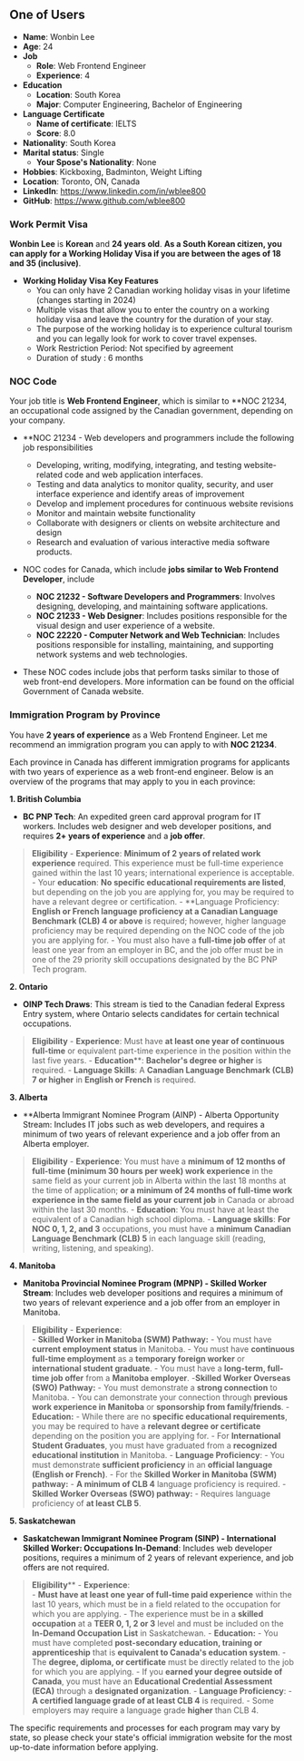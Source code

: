 ## One of Users
- **Name**: Wonbin Lee
- **Age**: 24
- **Job**
	- **Role**: Web Frontend Engineer
	- **Experience**: 4
- **Education**
	- **Location**: South Korea
	- **Major**: Computer Engineering, Bachelor of Engineering
- **Language Certificate**
	- **Name of certificate**: IELTS
	- **Score**: 8.0
- **Nationality**: South Korea
- **Marital status**: Single
  - **Your Spose's Nationality**: None
- **Hobbies**: Kickboxing, Badminton, Weight Lifting
- **Location**: Toronto, ON, Canada
- **LinkedIn**: https://www.linkedin.com/in/wblee800
- **GitHub**: https://www.github.com/wblee800

### Work Permit Visa
**Wonbin Lee** is **Korean** and **24 years old**. **As a **South Korean citizen**, you can **apply for a Working Holiday Visa** if you are between the ages of 18 and 35 (inclusive)**.

- **Working Holiday Visa Key Features**
  - You can only have 2 Canadian working holiday visas in your lifetime (changes starting in 2024)
  - Multiple visas that allow you to enter the country on a working holiday visa and leave the country for the duration of your stay.
  - The purpose of the working holiday is to experience cultural tourism and you can legally look for work to cover travel expenses.
  - Work Restriction Period: Not specified by agreement
  - Duration of study : 6 months

### NOC Code
Your job title is **Web Frontend Engineer**, which is similar to **NOC 21234, an occupational code assigned by the Canadian government, depending on your company.

- **NOC 21234 - Web developers and programmers include the following job responsibilities
	- Developing, writing, modifying, integrating, and testing website-related code and web application interfaces.
	- Testing and data analytics to monitor quality, security, and user interface experience and identify areas of improvement
	- Develop and implement procedures for continuous website revisions
	- Monitor and maintain website functionality
	- Collaborate with designers or clients on website architecture and design
	- Research and evaluation of various interactive media software products.

- NOC codes for Canada, which include **jobs similar to Web Frontend Developer**, include
	- **NOC 21232 - Software Developers and Programmers**: Involves designing, developing, and maintaining software applications.
	- **NOC 21233 - Web Designer**: Includes positions responsible for the visual design and user experience of a website.
	- **NOC 22220 - Computer Network and Web Technician**: Includes positions responsible for installing, maintaining, and supporting network systems and web technologies.
- These NOC codes include jobs that perform tasks similar to those of web front-end developers. More information can be found on the official Government of Canada website.

### Immigration Program by Province
You have **2 years of experience** as a Web Frontend Engineer. Let me recommend an immigration program you can apply to with **NOC 21234**.

Each province in Canada has different immigration programs for applicants with two years of experience as a web front-end engineer. Below is an overview of the programs that may apply to you in each province:

**1. British Columbia**
- **BC PNP Tech**: An expedited green card approval program for IT workers. Includes web designer and web developer positions, and requires **2+ years of experience** and a **job offer**.
> **Eligibility**
	- **Experience**: **Minimum of 2 years of related work experience** required. This experience must be full-time experience gained within the last 10 years; international experience is acceptable.
	- Your **education**: **No specific educational requirements are listed**, but depending on the job you are applying for, you may be required to have a relevant degree or certification.
	- **Language Proficiency: **English or French language proficiency at a Canadian Language Benchmark (CLB) 4 or above** is required; however, higher language proficiency may be required depending on the NOC code of the job you are applying for. 
	- You must also have a **full-time job offer** of at least one year from an employer in BC, and the job offer must be in one of the 29 priority skill occupations designated by the BC PNP Tech program.

**2. Ontario**
- **OINP Tech Draws**: This stream is tied to the Canadian federal Express Entry system, where Ontario selects candidates for certain technical occupations.
> **Eligibility**
	- **Experience**: Must have **at least one year of continuous full-time** or equivalent part-time experience in the position within the last five years. 
	- **Education****: **Bachelor's degree or higher** is required. 
	- **Language Skills**: A **Canadian Language Benchmark (CLB) 7 or higher** in **English or French** is required.

**3. Alberta**
- **Alberta Immigrant Nominee Program (AINP) - Alberta Opportunity Stream: Includes IT jobs such as web developers, and requires a minimum of two years of relevant experience and a job offer from an Alberta employer.
> **Eligibility**
	- **Experience**: You must have a **minimum of 12 months of full-time (minimum 30 hours per week) work experience** in the same field as your current job in Alberta within the last 18 months at the time of application; **or a minimum of 24 months of full-time work experience in the same field as your current job** in Canada or abroad within the last 30 months. 
	- **Education**: You must have at least the equivalent of a Canadian high school diploma. 
	- **Language skills**: **For NOC 0, 1, 2, and 3** occupations, you must have a **minimum Canadian Language Benchmark (CLB) 5** in each language skill (reading, writing, listening, and speaking).

**4. Manitoba**
- **Manitoba Provincial Nominee Program (MPNP) - Skilled Worker Stream**: Includes web developer positions and requires a minimum of two years of relevant experience and a job offer from an employer in Manitoba.
> **Eligibility**
	  - **Experience**:  
		  - **Skilled Worker in Manitoba (SWM) Pathway:** - You must have **current employment status** in Manitoba. 
			  - You must have **continuous full-time employment** as a **temporary foreign worker** or **international student graduate**. 
		  - You must have a **long-term, full-time job offer** from a **Manitoba employer**. -**Skilled Worker Overseas (SWO) Pathway:** 
			  - You must demonstrate a **strong connection** to Manitoba. 
			  - You can demonstrate your connection through **previous work experience in Manitoba** or **sponsorship from family/friends**. 
	  - **Education:** 
		  - While there are no **specific educational requirements**, you may be required to have a **relevant degree or certificate** depending on the position you are applying for. - For **International Student Graduates**, you must have graduated from a **recognized educational institution** in Manitoba. 
	  - **Language Proficiency**: 
		  - You must demonstrate **sufficient proficiency** in an **official language (English or French)**. 
		  - For the **Skilled Worker in Manitoba (SWM) pathway:** 
			  - **A minimum of CLB 4** language proficiency is required. 
		  - **Skilled Worker Overseas (SWO) pathway:** 
			  - Requires language proficiency of **at least CLB 5**.

**5. Saskatchewan**
- **Saskatchewan Immigrant Nominee Program (SINP) - International Skilled Worker: Occupations In-Demand**: Includes web developer positions, requires a minimum of 2 years of relevant experience, and job offers are not required.
> **Eligibility****
	  - **Experience**:  
		  - **Must have at least one year of full-time paid experience** within the last 10 years, which must be in a field related to the occupation for which you are applying. 
		  - The experience must be in a **skilled occupation** at a **TEER 0, 1, 2 or 3** level and must be included on the **In-Demand Occupation List** in Saskatchewan. 
	  - **Education:** 
		  - You must have completed **post-secondary education, training or apprenticeship** that is **equivalent to Canada's education system**. 
		  - The **degree, diploma, or certificate** must be directly related to the job for which you are applying. 
		  - If you **earned your degree outside of Canada**, you must have an **Educational Credential Assessment (ECA)** through a **designated organization**. 
	  - **Language Proficiency**: 
		  - **A certified language grade of at least CLB 4** is required. 
		  - Some employers may require a language grade **higher** than CLB 4.

The specific requirements and processes for each program may vary by state, so please check your state's official immigration website for the most up-to-date information before applying.